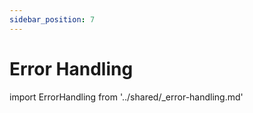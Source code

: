 ```yaml
---
sidebar_position: 7
---
```


# Error Handling

import ErrorHandling from '../shared/_error-handling.md'

<ErrorHandling />